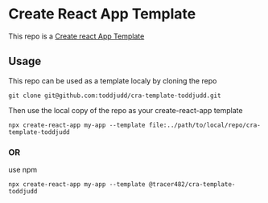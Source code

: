 # Create React App Template

This repo is a
[Create react App Template](https://create-react-app.dev/docs/custom-templates/)

## Usage

This repo can be used as a template localy by cloning the repo

`git clone git@github.com:toddjudd/cra-template-toddjudd.git`

Then use the local copy of the repo as your create-react-app template

`npx create-react-app my-app --template file:../path/to/local/repo/cra-template-toddjudd`

### OR

use npm

`npx create-react-app my-app --template @tracer482/cra-template-toddjudd`
